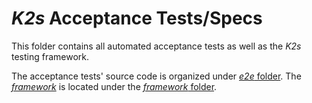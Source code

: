 <!--
SPDX-FileCopyrightText: © 2024 Siemens Healthineers AG

SPDX-License-Identifier: MIT
-->

# *K2s* Acceptance Tests/Specs
This folder contains all automated acceptance tests as well as the *K2s* testing framework.

The acceptance tests' source code is organized under [*e2e* folder](./e2e/). The *[framework](./framework/README.md)* is located under the [*framework* folder](./framework/).